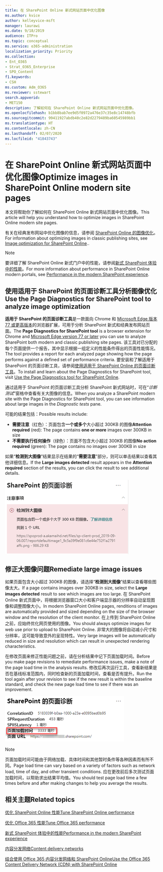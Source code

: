 ```yaml
---
title: 在 SharePoint Online 新式网站页面中优化图像
ms.author: kvice
author: kelleyvice-msft
manager: laurawi
ms.date: 9/18/2019
audience: ITPro
ms.topic: conceptual
ms.service: o365-administration
localization_priority: Priority
ms.collection:
- Ent_O365
- Strat_O365_Enterprise
- SPO_Content
f1.keywords:
- CSH
ms.custom: Adm_O365
ms.reviewer: sstewart
search.appverid:
- MET150
description: 了解如何在 SharePoint Online 新式网站页面中优化图像。
ms.openlocfilehash: b1bb8bab7ee9d5f0972a476e37c35e8c14748bfb
ms.sourcegitcommit: 99411927abdb40c2e82d2279489ba60545989bb1
ms.translationtype: HT
ms.contentlocale: zh-CN
ms.lasthandoff: 02/07/2020
ms.locfileid: "41843743"
---
```

# <a name="optimize-images-in-sharepoint-online-modern-site-pages"></a><span data-ttu-id="d757b-103">在 SharePoint Online 新式网站页面中优化图像</span><span class="sxs-lookup"><span data-stu-id="d757b-103">Optimize images in SharePoint Online modern site pages</span></span>

<span data-ttu-id="d757b-104">本文将帮助你了解如何在 SharePoint Online 新式网站页面中优化图像。</span><span class="sxs-lookup"><span data-stu-id="d757b-104">This article will help you understand how to optimize images in SharePoint Online modern site pages.</span></span>

<span data-ttu-id="d757b-105">有关在经典发布网站中优化图像的信息，请参阅 [SharePoint Online 的图像优化](image-optimization-for-sharepoint-online.md)。</span><span class="sxs-lookup"><span data-stu-id="d757b-105">For information about optimizing images in classic publishing sites, see [Image optimization for SharePoint Online](image-optimization-for-sharepoint-online.md)..</span></span>

>[!NOTE]
><span data-ttu-id="d757b-106">要详细了解 SharePoint Online 新式门户中的性能，请参阅[新式 SharePoint 体验中的性能](https://docs.microsoft.com/sharepoint/modern-experience-performance)。</span><span class="sxs-lookup"><span data-stu-id="d757b-106">For more information about performance in SharePoint Online modern portals, see [Performance in the modern SharePoint experience](https://docs.microsoft.com/sharepoint/modern-experience-performance).</span></span>

## <a name="use-the-page-diagnostics-for-sharepoint-tool-to-analyze-image-optimization"></a><span data-ttu-id="d757b-107">使用适用于 SharePoint 的页面诊断工具分析图像优化</span><span class="sxs-lookup"><span data-stu-id="d757b-107">Use the Page Diagnostics for SharePoint tool to analyze image optimization</span></span>

<span data-ttu-id="d757b-108">**适用于 SharePoint 的页面诊断工具**是一款面向 Chrome 和 [Microsoft Edge 版本 77 或更高版本](https://www.microsoftedgeinsider.com/download?form=MI13E8&OCID=MI13E8)的浏览器扩展，可用于分析 SharePoint 新式和经典发布网站页面。</span><span class="sxs-lookup"><span data-stu-id="d757b-108">The **Page Diagnostics for SharePoint tool** is a browser extension for Chrome and [Microsoft Edge version 77 or later](https://www.microsoftedgeinsider.com/download?form=MI13E8&OCID=MI13E8) you can use to analyze SharePoint both modern and classic publishing site pages.</span></span> <span data-ttu-id="d757b-109">该工具对已分配的每个页面提供一个报告，其中显示根据一组定义的性能条件得出的页面性能情况。</span><span class="sxs-lookup"><span data-stu-id="d757b-109">The tool provides a report for each analyzed page showing how the page performs against a defined set of performance criteria.</span></span> <span data-ttu-id="d757b-110">要安装和了解适用于 SharePoint 的页面诊断工具，请参阅[使用适用于 SharePoint Online 的页面诊断工具](page-diagnostics-for-spo.md)。</span><span class="sxs-lookup"><span data-stu-id="d757b-110">To install and learn about the Page Diagnostics for SharePoint tool, visit [Use the Page Diagnostics tool for SharePoint Online](page-diagnostics-for-spo.md).</span></span>

<span data-ttu-id="d757b-111">通过适用于 SharePoint 的页面诊断工具分析 SharePoint 新式网站时，可在“_诊断测试_”窗格中查看有关大图像的信息。</span><span class="sxs-lookup"><span data-stu-id="d757b-111">When you analyze a SharePoint modern site with the Page Diagnostics for SharePoint tool, you can see information about large images in the _Diagnostic tests_ pane.</span></span>

<span data-ttu-id="d757b-112">可能的结果包括：</span><span class="sxs-lookup"><span data-stu-id="d757b-112">Possible results include:</span></span>

- <span data-ttu-id="d757b-113">**需要注意**（红色）：页面包含**一个或多个**大小超过 300KB 的图像</span><span class="sxs-lookup"><span data-stu-id="d757b-113">**Attention required** (red): The page contains **one or more** images over 300KB in size</span></span>
- <span data-ttu-id="d757b-114">**不需要执行任何操作**（绿色）：页面不包含大小超过 300KB 的图像</span><span class="sxs-lookup"><span data-stu-id="d757b-114">**No action required** (green): The page contains no images over 300KB in size</span></span>

<span data-ttu-id="d757b-115">如果“**检测到大图像**”结果显示在结果的“**需要注意**”部分，则可以单击结果以查看其他详细信息。</span><span class="sxs-lookup"><span data-stu-id="d757b-115">If the **Large images detected** result appears in the **Attention required** section of the results, you can click the result to see additional details.</span></span>

![页面诊断工具结果](media/modern-portal-optimization/pagediag-large-images.png)

## <a name="remediate-large-image-issues"></a><span data-ttu-id="d757b-117">修正大图像问题</span><span class="sxs-lookup"><span data-stu-id="d757b-117">Remediate large image issues</span></span>

<span data-ttu-id="d757b-118">如果页面包含大小超过 300KB 的图像，请选择“**检测到大图像**”结果以查看哪些图像太大。</span><span class="sxs-lookup"><span data-stu-id="d757b-118">If a page contains images over 300KB in size, select the **Large images detected** result to see which images are too large.</span></span> <span data-ttu-id="d757b-119">在 SharePoint Online 新式页面中，将根据浏览器窗口大小和客户端显示器的分辨率自动呈现图像和调整图像大小。</span><span class="sxs-lookup"><span data-stu-id="d757b-119">In modern SharePoint Online pages, renditions of images are automatically provided and sized depending on the size of the browser window and the resolution of the client monitor.</span></span> <span data-ttu-id="d757b-120">在上传到 SharePoint Online 之前，应始终优化网页使用的图像。</span><span class="sxs-lookup"><span data-stu-id="d757b-120">You should always optimize images for web use prior to upload to SharePoint Online.</span></span> <span data-ttu-id="d757b-121">非常大的图像将自动减小尺寸和分辨率，这可能导致意外的呈现特性。</span><span class="sxs-lookup"><span data-stu-id="d757b-121">Very large images will be automatically reduced in size and resolution which can result in unexpected rendering characteristics.</span></span>

<span data-ttu-id="d757b-122">在修改页面来修正性能问题之前，请在分析结果中记下页面加载时间。</span><span class="sxs-lookup"><span data-stu-id="d757b-122">Before you make page revisions to remediate performance issues, make a note of the page load time in the analysis results.</span></span> <span data-ttu-id="d757b-123">修改后再次运行工具，查看新结果是否在基线标准范围内，同时检查新的页面加载时间，查看是否有提升。</span><span class="sxs-lookup"><span data-stu-id="d757b-123">Run the tool again after your revision to see if the new result is within the baseline standard, and check the new page load time to see if there was an improvement.</span></span>

![页面加载时间结果](media/modern-portal-optimization/pagediag-page-load-time.png)

>[!NOTE]
><span data-ttu-id="d757b-125">页面加载时间可能由于网络加载、具体时间和其他暂时条件等各种因素而有所不同。</span><span class="sxs-lookup"><span data-stu-id="d757b-125">Page load time can vary based on a variety of factors such as network load, time of day, and other transient conditions.</span></span> <span data-ttu-id="d757b-126">应在更改前后多次测试页面加载时间，以帮助求出结果平均值。</span><span class="sxs-lookup"><span data-stu-id="d757b-126">You should test page load time a few times before and after making changes to help you average the results.</span></span>

## <a name="related-topics"></a><span data-ttu-id="d757b-127">相关主题</span><span class="sxs-lookup"><span data-stu-id="d757b-127">Related topics</span></span>

[<span data-ttu-id="d757b-128">优化 SharePoint Online 性能</span><span class="sxs-lookup"><span data-stu-id="d757b-128">Tune SharePoint Online performance</span></span>](tune-sharepoint-online-performance.md)

[<span data-ttu-id="d757b-129">优化 Office 365 性能</span><span class="sxs-lookup"><span data-stu-id="d757b-129">Tune Office 365 performance</span></span>](tune-office-365-performance.md)

[<span data-ttu-id="d757b-130">新式 SharePoint 体验中的性能</span><span class="sxs-lookup"><span data-stu-id="d757b-130">Performance in the modern SharePoint experience</span></span>](https://docs.microsoft.com/sharepoint/modern-experience-performance)

[<span data-ttu-id="d757b-131">内容分发网络</span><span class="sxs-lookup"><span data-stu-id="d757b-131">Content delivery networks</span></span>](content-delivery-networks.md)

[<span data-ttu-id="d757b-132">结合使用 Office 365 内容分发网络和 SharePoint Online</span><span class="sxs-lookup"><span data-stu-id="d757b-132">Use the Office 365 Content Delivery Network (CDN) with SharePoint Online</span></span>](use-office-365-cdn-with-spo.md)
